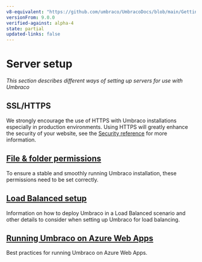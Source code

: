 ```yaml
---
v8-equivalent: "https://github.com/umbraco/UmbracoDocs/blob/main/Getting-Started/Setup/Server-Setup/index.md"
versionFrom: 9.0.0
verified-against: alpha-4
state: partial
updated-links: false
---
```


# Server setup
*This section describes different ways of setting up servers for use with Umbraco*

## SSL/HTTPS
We strongly encourage the use of HTTPS with Umbraco installations especially in production environments. Using HTTPS will greatly enhance the security of your website, see the [Security reference](../../../Reference/Security/index.md) for more information.

## [File & folder permissions](permissions.md)
To ensure a stable and smoothly running Umbraco installation, these permissions need to be set correctly.

## [Load Balanced setup](Load-Balancing/index.md)
Information on how to deploy Umbraco in a Load Balanced scenario and other details to consider when setting up Umbraco for load balancing.

## [Running Umbraco on Azure Web Apps](azure-web-apps.md)
Best practices for running Umbraco on Azure Web Apps.
